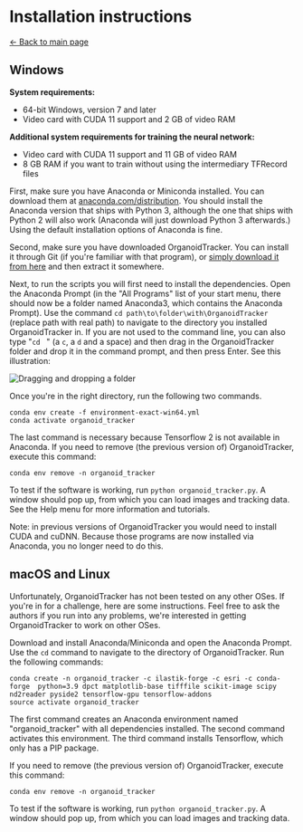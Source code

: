 ﻿Installation instructions
=========================
[← Back to main page](./index.md)

## Windows
**System requirements:**

* 64-bit Windows, version 7 and later
* Video card with CUDA 11 support and 2 GB of video RAM

**Additional system requirements for training the neural network:**

* Video card with CUDA 11 support and 11 GB of video RAM
* 8 GB RAM if you want to train without using the intermediary TFRecord files

First, make sure you have Anaconda or Miniconda installed. You can download them at [anaconda.com/distribution](https://www.anaconda.com/distribution/). You should install the Anaconda version that ships with Python 3, although the one that ships with Python 2 will also work (Anaconda will just download Python 3 afterwards.) Using the default installation options of Anaconda is fine.

Second, make sure you have downloaded OrganoidTracker. You can install it through Git (if you're familiar with that program), or [simply download it from here](https://github.com/jvzonlab/OrganoidTracker/archive/refs/heads/master.zip) and then extract it somewhere.

Next, to run the scripts you will first need to install the dependencies. Open the Anaconda Prompt (in the "All Programs" list of your start menu, there should now be a folder named Anaconda3, which contains the Anaconda Prompt). Use the command `cd path\to\folder\with\OrganoidTracker` (replace path with real path) to navigate to the directory you installed OrganoidTracker in. If you are not used to the command line, you can also type "`cd` ` `" (a `c`, a `d` and a space) and then drag in the OrganoidTracker folder and drop it in the command prompt, and then press Enter. See this illustration:

![Dragging and dropping a folder](images/change_directory.png)

Once you're in the right directory, run the following two commands.

    conda env create -f environment-exact-win64.yml
    conda activate organoid_tracker

The last command is necessary because Tensorflow 2 is not available in Anaconda. If you need to remove (the previous version of) OrganoidTracker, execute this command:

    conda env remove -n organoid_tracker

To test if the software is working, run `python organoid_tracker.py`. A window should pop up, from which you can load images and tracking data. See the Help menu for more information and tutorials.

Note: in previous versions of OrganoidTracker you would need to install CUDA and cuDNN. Because those programs are now installed via Anaconda, you no longer need to do this.

## macOS and Linux
Unfortunately, OrganoidTracker has not been tested on any other OSes. If you're in for a challenge, here are some instructions. Feel free to ask the authors if you run into any problems, we're interested in getting OrganoidTracker to work on other OSes.

Download and install Anaconda/Miniconda and open the Anaconda Prompt. Use the `cd` command to navigate to the directory of OrganoidTracker. Run the following commands:

    conda create -n organoid_tracker -c ilastik-forge -c esri -c conda-forge  python=3.9 dpct matplotlib-base tifffile scikit-image scipy nd2reader pyside2 tensorflow-gpu tensorflow-addons
    source activate organoid_tracker

The first command creates an Anaconda environment named "organoid_tracker" with all dependencies installed. The second command activates this environment. The third command installs Tensorflow, which only has a PIP package.

If you need to remove (the previous version of) OrganoidTracker, execute this command:

    conda env remove -n organoid_tracker

To test if the software is working, run `python organoid_tracker.py`. A window should pop up, from which you can load images and tracking data.
